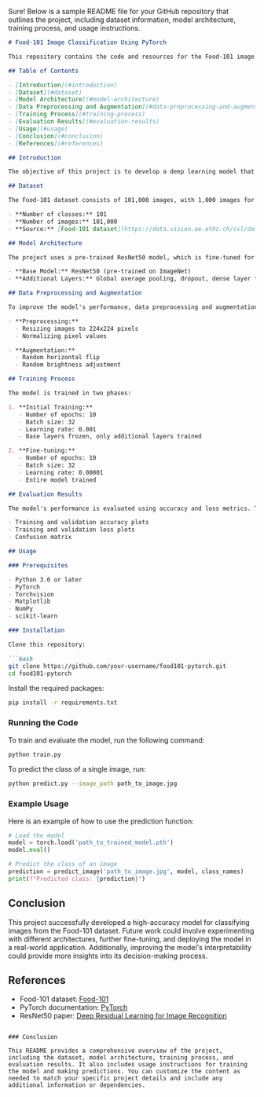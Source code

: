 Sure! Below is a sample README file for your GitHub repository that outlines the project, including dataset information, model architecture, training process, and usage instructions.

```markdown
# Food-101 Image Classification Using PyTorch

This repository contains the code and resources for the Food-101 image classification project using PyTorch. The project aims to build a robust deep learning model to classify images into 101 different food categories.

## Table of Contents

- [Introduction](#introduction)
- [Dataset](#dataset)
- [Model Architecture](#model-architecture)
- [Data Preprocessing and Augmentation](#data-preprocessing-and-augmentation)
- [Training Process](#training-process)
- [Evaluation Results](#evaluation-results)
- [Usage](#usage)
- [Conclusion](#conclusion)
- [References](#references)

## Introduction

The objective of this project is to develop a deep learning model that can accurately classify images of food into 101 different categories. Image classification in food recognition is important for applications such as dietary monitoring, restaurant recommendation systems, and culinary education.

## Dataset

The Food-101 dataset consists of 101,000 images, with 1,000 images for each of the 101 food categories. The dataset is well-suited for training deep learning models due to its size and diversity.

- **Number of classes:** 101
- **Number of images:** 101,000
- **Source:** [Food-101 dataset](https://data.vision.ee.ethz.ch/cvl/datasets_extra/food-101/)

## Model Architecture

The project uses a pre-trained ResNet50 model, which is fine-tuned for the Food-101 classification task.

- **Base Model:** ResNet50 (pre-trained on ImageNet)
- **Additional Layers:** Global average pooling, dropout, dense layer for classification

## Data Preprocessing and Augmentation

To improve the model's performance, data preprocessing and augmentation techniques are applied.

- **Preprocessing:**
  - Resizing images to 224x224 pixels
  - Normalizing pixel values

- **Augmentation:**
  - Random horizontal flip
  - Random brightness adjustment

## Training Process

The model is trained in two phases:

1. **Initial Training:**
   - Number of epochs: 10
   - Batch size: 32
   - Learning rate: 0.001
   - Base layers frozen, only additional layers trained

2. **Fine-tuning:**
   - Number of epochs: 10
   - Batch size: 32
   - Learning rate: 0.00001
   - Entire model trained

## Evaluation Results

The model's performance is evaluated using accuracy and loss metrics. The following visualizations provide insights into the training process and model performance:

- Training and validation accuracy plots
- Training and validation loss plots
- Confusion matrix

## Usage

### Prerequisites

- Python 3.6 or later
- PyTorch
- Torchvision
- Matplotlib
- NumPy
- scikit-learn

### Installation

Clone this repository:

```bash
git clone https://github.com/your-username/food101-pytorch.git
cd food101-pytorch
```

Install the required packages:

```bash
pip install -r requirements.txt
```

### Running the Code

To train and evaluate the model, run the following command:

```bash
python train.py
```

To predict the class of a single image, run:

```bash
python predict.py --image_path path_to_image.jpg
```

### Example Usage

Here is an example of how to use the prediction function:

```python
# Load the model
model = torch.load('path_to_trained_model.pth')
model.eval()

# Predict the class of an image
prediction = predict_image('path_to_image.jpg', model, class_names)
print(f"Predicted class: {prediction}")
```

## Conclusion

This project successfully developed a high-accuracy model for classifying images from the Food-101 dataset. Future work could involve experimenting with different architectures, further fine-tuning, and deploying the model in a real-world application. Additionally, improving the model's interpretability could provide more insights into its decision-making process.

## References

- Food-101 dataset: [Food-101](https://data.vision.ee.ethz.ch/cvl/datasets_extra/food-101/)
- PyTorch documentation: [PyTorch](https://pytorch.org/)
- ResNet50 paper: [Deep Residual Learning for Image Recognition](https://arxiv.org/abs/1512.03385)

```

### Conclusion

This README provides a comprehensive overview of the project, including the dataset, model architecture, training process, and evaluation results. It also includes usage instructions for training the model and making predictions. You can customize the content as needed to match your specific project details and include any additional information or dependencies.
